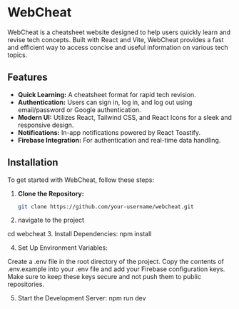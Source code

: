 # WebCheat

WebCheat is a cheatsheet website designed to help users quickly learn and revise tech concepts. Built with React and Vite, WebCheat provides a fast and efficient way to access concise and useful information on various tech topics.

## Features

- **Quick Learning:** A cheatsheet format for rapid tech revision.
- **Authentication:** Users can sign in, log in, and log out using email/password or Google authentication.
- **Modern UI:** Utilizes React, Tailwind CSS, and React Icons for a sleek and responsive design.
- **Notifications:** In-app notifications powered by React Toastify.
- **Firebase Integration:** For authentication and real-time data handling.

## Installation

To get started with WebCheat, follow these steps:

1. **Clone the Repository:**
   ```bash
   git clone https://github.com/your-username/webcheat.git

2. navigate to the project

cd webcheat
3. 
Install Dependencies:
npm install

4. Set Up Environment Variables:

Create a .env file in the root directory of the project.
Copy the contents of .env.example into your .env file and add your Firebase configuration keys. Make sure to keep these keys secure and not push them to public repositories.

5. Start the Development Server:
npm run dev

